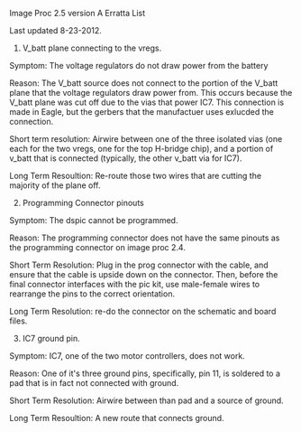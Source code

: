 Image Proc 2.5 version A
Erratta List

Last updated 8-23-2012.


1.  V_batt plane connecting to the vregs.

Symptom: The voltage regulators do not draw power from the battery

Reason:   The V_batt source does not connect to the portion of the V_batt plane that the voltage
regulators draw power from.  This occurs because the V_batt plane was cut off due to the vias
that power IC7.  This connection is made in Eagle, but the gerbers that the manufactuer
uses exlucded the connection.

Short term resolution: Airwire between one of the three isolated vias (one each for the two vregs, one for the 
top H-bridge chip), and a portion of v_batt that is connected (typically, the other v_batt via for IC7).

Long Term Resoultion: Re-route those two wires that are cutting the majority of the plane off.



2.  Programming Connector pinouts

Symptom: The dspic cannot be programmed.

Reason: The programming connector does not have the same pinouts as the programming connector on
image proc 2.4.

Short Term Resolution: Plug in the prog connector with the cable, and ensure that the cable is upside 
down on the connector.  Then, before the final connector interfaces with the pic kit, use male-female
wires to rearrange the pins to the correct orientation.

Long Term Resolution: re-do the connector on the schematic and board files.



3.  IC7 ground pin.

Symptom: IC7, one of the two motor controllers, does not work.

Reason: One of it's three ground pins, specifically, pin 11, is soldered to a pad that is in fact not
connected with ground.

Short Term Resolution: Airwire between than pad and a source of ground.

Long Term Resoultion: A new route that connects ground.